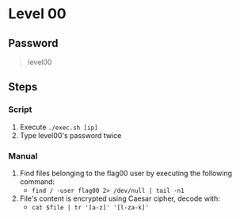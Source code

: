 # Level 00

## Password
> level00

## Steps

### Script

1. Execute ```./exec.sh [ip]```
2. Type level00's password twice

### Manual

1. Find files belonging to the flag00 user by executing the following command:
	- ```find / -user flag00 2> /dev/null | tail -n1```
2. File's content is encrypted using Caesar cipher, decode with:
    - ```cat $file | tr '[a-z]' '[l-za-k]'```
